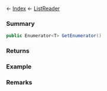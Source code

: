← [Index](Api-Index) ← [ListReader<T>](VRage.Collections.ListReader`1)

### Summary

```csharp
public Enumerator<T> GetEnumerator()
```

### Returns

### Example

### Remarks

